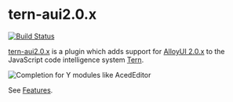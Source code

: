 # tern-aui2.0.x

[![Build Status](https://secure.travis-ci.org/angelozerr/tern-aui2.0.x.png)](http://travis-ci.org/angelozerr/tern-aui2.0.x)

[tern-aui2.0.x](https://github.com/angelozerr/tern-aui2.0.x) is a plugin which adds support for [AlloyUI 2.0.x](http://alloyui.com/versions/2.0.x/) to the JavaScript code intelligence system [Tern](http://ternjs.net/).

![Completion for Y modules like AcedEditor](https://github.com/angelozerr/tern-aui2.0.x/wiki/images/CompletionForY_AcedEditor.png)

See [Features](https://github.com/angelozerr/tern-aui2.0.x/wiki/Features).
